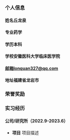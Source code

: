### 个人信息
#### 姓名丘龙泉
#### 专业药学
#### 学历本科
#### 学校安徽医科大学临床医学院
#### 邮箱lonquan327@qq.com
#### 地址福建省龙岩市


### 荣誉奖励


### 实习经历


#### 公司/研究所（2022.9-2023.6）
- **项目**
项目描述
